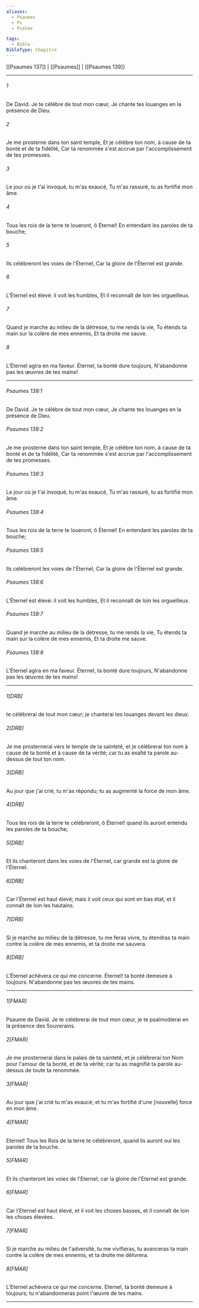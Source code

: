 ```yaml
---
aliases:
  - Psaumes
  - Ps
  - Psalms

tags:
  - Bible
BibleType: Chapitre
---
```

[[Psaumes 137]] | [[Psaumes]] | [[Psaumes 139]]

---
###### 1
De David. Je te célèbre de tout mon cœur, Je chante tes louanges en la présence de Dieu.
###### 2
Je me prosterne dans ton saint temple, Et je célèbre ton nom, à cause de ta bonté et de ta fidélité, Car ta renommée s'est accrue par l'accomplissement de tes promesses.
###### 3
Le jour où je t'ai invoqué, tu m'as exaucé, Tu m'as rassuré, tu as fortifié mon âme.
###### 4
Tous les rois de la terre te loueront, ô Éternel! En entendant les paroles de ta bouche;
###### 5
Ils célébreront les voies de l'Éternel, Car la gloire de l'Éternel est grande.
###### 6
L'Éternel est élevé: il voit les humbles, Et il reconnaît de loin les orgueilleux.
###### 7
Quand je marche au milieu de la détresse, tu me rends la vie, Tu étends ta main sur la colère de mes ennemis, Et ta droite me sauve.
###### 8
L'Éternel agira en ma faveur. Éternel, ta bonté dure toujours, N'abandonne pas les œuvres de tes mains!

---
###### Psaumes 138:1
De David. Je te célèbre de tout mon cœur, Je chante tes louanges en la présence de Dieu.
###### Psaumes 138:2
Je me prosterne dans ton saint temple, Et je célèbre ton nom, à cause de ta bonté et de ta fidélité, Car ta renommée s'est accrue par l'accomplissement de tes promesses.
###### Psaumes 138:3
Le jour où je t'ai invoqué, tu m'as exaucé, Tu m'as rassuré, tu as fortifié mon âme.
###### Psaumes 138:4
Tous les rois de la terre te loueront, ô Éternel! En entendant les paroles de ta bouche;
###### Psaumes 138:5
Ils célébreront les voies de l'Éternel, Car la gloire de l'Éternel est grande.
###### Psaumes 138:6
L'Éternel est élevé: il voit les humbles, Et il reconnaît de loin les orgueilleux.
###### Psaumes 138:7
Quand je marche au milieu de la détresse, tu me rends la vie, Tu étends ta main sur la colère de mes ennemis, Et ta droite me sauve.
###### Psaumes 138:8
L'Éternel agira en ma faveur. Éternel, ta bonté dure toujours, N'abandonne pas les œuvres de tes mains!

---
###### 1[DRB]
te célébrerai de tout mon cœur; je chanterai tes louanges devant les dieux.
###### 2[DRB]
Je me prosternerai vers le temple de ta sainteté, et je célébrerai ton nom à cause de ta bonté et à cause de ta vérité; car tu as exalté ta parole au-dessus de tout ton nom.
###### 3[DRB]
Au jour que j'ai crié, tu m'as répondu; tu as augmenté la force de mon âme.
###### 4[DRB]
Tous les rois de la terre te célébreront, ô Éternel! quand ils auront entendu les paroles de ta bouche;
###### 5[DRB]
Et ils chanteront dans les voies de l'Éternel, car grande est la gloire de l'Éternel.
###### 6[DRB]
Car l'Éternel est haut élevé; mais il voit ceux qui sont en bas état, et il connaît de loin les hautains.
###### 7[DRB]
Si je marche au milieu de la détresse, tu me feras vivre, tu étendras ta main contre la colère de mes ennemis, et ta droite me sauvera.
###### 8[DRB]
L'Éternel achèvera ce qui me concerne. Éternel! ta bonté demeure à toujours. N'abandonne pas les œuvres de tes mains.

---
###### 1[FMAR]
Psaume de David. Je te célébrerai de tout mon cœur, je te psalmodierai en la présence des Souverains.
###### 2[FMAR]
Je me prosternerai dans le palais de ta sainteté, et je célébrerai ton Nom pour l'amour de ta bonté, et de ta vérité; car tu as magnifié ta parole au-dessus de toute ta renommée.
###### 3[FMAR]
Au jour que j'ai crié tu m'as exaucé; et tu m'as fortifié d'une [nouvelle] force en mon âme.
###### 4[FMAR]
Eternel! Tous les Rois de la terre te célébreront, quand ils auront ouï les paroles de ta bouche.
###### 5[FMAR]
Et ils chanteront les voies de l'Eternel; car la gloire de l'Eternel est grande.
###### 6[FMAR]
Car l'Eternel est haut élevé, et il voit les choses basses, et il connaît de loin les choses élevées.
###### 7[FMAR]
Si je marche au milieu de l'adversité, tu me vivifieras, tu avanceras ta main contre la colère de mes ennemis, et ta droite me délivrera.
###### 8[FMAR]
L'Eternel achèvera ce qui me concerne. Eternel, ta bonté demeure à toujours; tu n'abandonneras point l'œuvre de tes mains.

---
